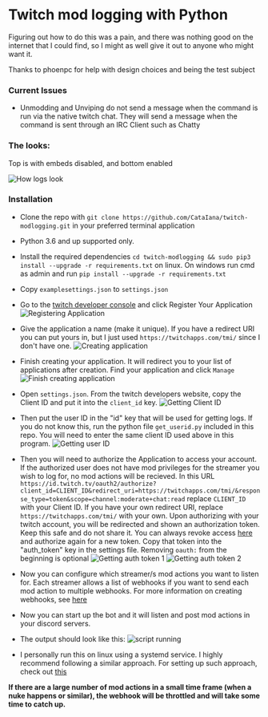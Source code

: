 # Twitch mod logging with Python

Figuring out how to do this was a pain, and there was nothing good on the internet that I could find, so I might as well give it out to anyone who might want it.

Thanks to phoenpc for help with design choices and being the test subject


### Current Issues

* Unmodding and Unviping do not send a message when the command is run via the native twitch chat. They will send a message when the command is sent through an IRC Client such as Chatty

### The looks:

Top is with embeds disabled, and bottom enabled

![How logs look](https://i.catalana.dev/modlogging/thelooks.png)

### Installation

* Clone the repo with `git clone https://github.com/CataIana/twitch-modlogging.git` in your preferred terminal application

* Python 3.6 and up supported only.

* Install the required dependencies `cd twitch-modlogging && sudo pip3 install --upgrade -r requirements.txt` on linux. On windows run cmd as admin and run `pip install --upgrade -r requirements.txt`

* Copy `examplesettings.json` to `settings.json`

* Go to the [twitch developer console](https://dev.twitch.tv/console) and click Register Your Application
![Registering Application](https://i.catalana.dev/modlogging/devconsole.png)

* Give the application a name (make it unique). If you have a redirect URI you can put yours in, but I just used `https://twitchapps.com/tmi/` since I don't have one.
![Creating application](https://i.catalana.dev/modlogging/createapplication.png)

* Finish creating your application. It will redirect you to your list of applications after creation. Find your application and click `Manage`
![Finish creating application](https://i.catalana.dev/modlogging/manageapplication.png)

* Open `settings.json`. From the twitch developers website, copy the Client ID and put it into the `client_id` key.
![Getting Client ID](https://i.catalana.dev/modlogging/clientid.png)

* Then put the user ID in the "id" key that will be used for getting logs. If you do not know this, run the python file `get_userid.py` included in this repo. You will need to enter the same client ID used above in this program.
![Getting user ID](https://i.catalana.dev/modlogging/getuserid.png)

* Then you will need to authorize the Application to access your account. If the authorized user does not have mod privileges for the streamer you wish to log for, no mod actions will be recieved. In this URL `https://id.twitch.tv/oauth2/authorize?client_id=CLIENT_ID&redirect_uri=https://twitchapps.com/tmi/&response_type=token&scope=channel:moderate+chat:read` replace `CLIENT_ID` with your Client ID. If you have your own redirect URI, replace `https://twitchapps.com/tmi/` with your own. Upon authorizing with your twitch account, you will be redirected and shown an authorization token. Keep this safe and do not share it. You can always revoke access [here](https://www.twitch.tv/settings/connections) and authorize again for a new token. Copy that token into the "auth_token" key in the settings file. Removing `oauth:` from the beginning is optional
![Getting auth token 1](https://i.catalana.dev/modlogging/getauthtoken1.png)
![Getting auth token 2](https://i.catalana.dev/modlogging/getauthtoken2.png)

* Now you can configure which streamer/s mod actions you want to listen for. Each streamer allows a list of webhooks if you want to send each mod action to multiple webhooks. For more information on creating webhooks, see [here](https://support.discord.com/hc/en-us/articles/228383668-Intro-to-Webhooks)

* Now you can start up the bot and it will listen and post mod actions in your discord servers.
* The output should look like this:
![script running](https://i.catalana.dev/modlogging/running.png)

* I personally run this on linux using a systemd service. I highly recommend following a similar approach. For setting up such approach, check out [this](https://tecadmin.net/setup-autorun-python-script-using-systemd/)

**If there are a large number of mod actions in a small time frame (when a nuke happens or similar), the webhook will be throttled and will take some time to catch up.**
